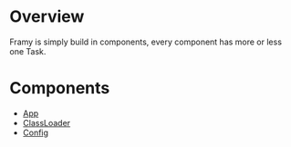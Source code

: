 # Overview

Framy is simply build in components, every component has more or less one Task.

# Components

- [App](components/App/app.md)
- [ClassLoader](components/ClassLoader/ClassLoader.md)
- [Config](components/Config/Config.md)